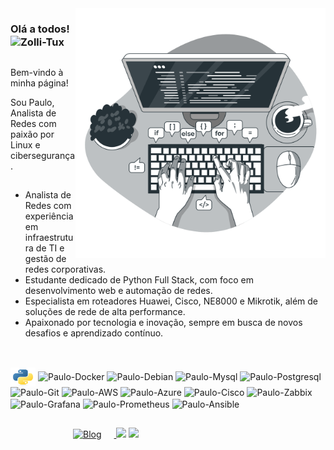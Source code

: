 <img align="right" src="Code.png" max-width="400px" width="400px" align="right">

<h3 align="left"> Olá a todos! <img align="center" alt="Zolli-Tux" height="30" width="40" src="https://cdn.jsdelivr.net/gh/devicons/devicon/icons/linux/linux-original.svg" /></h3>

##

Bem-vindo à minha página!

Sou Paulo, Analista de Redes com paixão por Linux e cibersegurança.

##

- Analista de Redes com experiência em infraestrutura de TI e gestão de redes corporativas.
- Estudante dedicado de Python Full Stack, com foco em desenvolvimento web e automação de redes.
- Especialista em roteadores Huawei, Cisco, NE8000 e Mikrotik, além de soluções de rede de alta performance.
- Apaixonado por tecnologia e inovação, sempre em busca de novos desafios e aprendizado contínuo.

##

  <div style="display: inline_block"><br>
  <img align="center" alt="Paulo-Python" height="30" width="40" src="https://raw.githubusercontent.com/devicons/devicon/master/icons/python/python-original.svg">
  <img align="center" alt="Paulo-Docker" height="30" width="40" src="https://cdn.jsdelivr.net/gh/devicons/devicon/icons/docker/docker-original.svg" />
  <img align="center" alt="Paulo-Debian" height="30" width="40" src="https://cdn.jsdelivr.net/gh/devicons/devicon/icons/debian/debian-original.svg" />
  <img align="center" alt="Paulo-Mysql" height="30" width="40" src="https://cdn.jsdelivr.net/gh/devicons/devicon/icons/mysql/mysql-original.svg" />
  <img align="center" alt="Paulo-Postgresql" height="30" width="40" src="https://www.svgrepo.com/show/354200/postgresql.svg" />
  <img align="center" alt="Paulo-Git" height="30" width="40" src="https://cdn.jsdelivr.net/gh/devicons/devicon/icons/git/git-original.svg" />
  <img align="center" alt="Paulo-AWS" height="30" width="40" src="https://www.svgrepo.com/show/448266/aws.svg" />
  <img align="center" alt="Paulo-Azure" height="30" width="40" src="https://www.svgrepo.com/show/331302/azure-v2.svg" />
  <img align="center" alt="Paulo-Cisco" height="40" width="50" src="https://www.svgrepo.com/show/303323/cisco-2-logo.svg" />
  <img align="center" alt="Paulo-Zabbix" height="50" width="60" src="https://upload.wikimedia.org/wikipedia/commons/5/5d/Zabbix_logo_square.svg" />
  <img align="center" alt="Paulo-Grafana" height="30" width="40" src="https://www.svgrepo.com/show/448228/grafana.svg" />
  <img align="center" alt="Paulo-Prometheus" height="30" width="40" src="https://www.svgrepo.com/show/354219/prometheus.svg" />
  <img align="center" alt="Paulo-Ansible" height="30" width="40" src="https://www.svgrepo.com/show/373429/ansible.svg" />
</div>
 
##

<div>
  <a href="https://henrique.hgbsoft.com.br" target="_blank">
      <img src="https://img.shields.io/badge/Blog-808080?style=for-the-badge&logoColor=white" alt="Blog" style="padding-left: 100px; padding-right: 20px;">
  </a>
  <a href="https://www.linkedin.com/in/paulo-henrique-oj/" target="_blank"><img src="https://img.shields.io/badge/-LinkedIn-%230077B5?style=for-the-badge&logo=linkedin&logoColor=white" target="_blank"></a>
  <a href = "mailto:paulo.junior.ph@gmail.com"><img src="https://img.shields.io/badge/Gmail-D14836?style=for-the-badge&logo=gmail&logoColor=white" target="_blank"></a>
</div>
